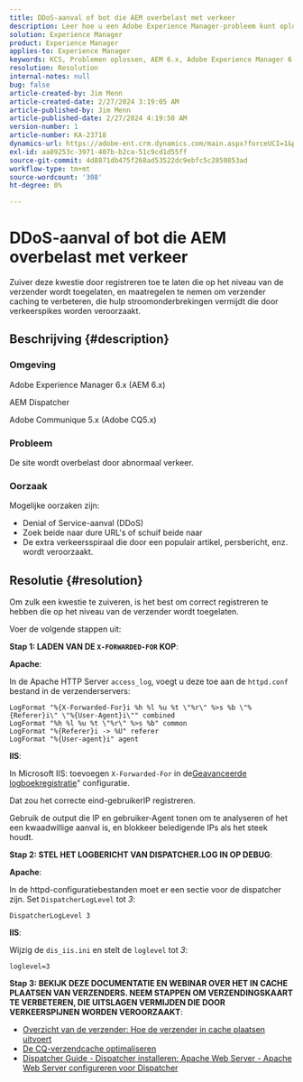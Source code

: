 ```yaml
---
title: DDoS-aanval of bot die AEM overbelast met verkeer
description: Leer hoe u een Adobe Experience Manager-probleem kunt oplossen waarbij de site wordt overbelast door abnormaal verkeer.
solution: Experience Manager
product: Experience Manager
applies-to: Experience Manager
keywords: KCS, Problemen oplossen, AEM 6.x, Adobe Experience Manager 6.x, AEM Dispatcher, CQ5.x, Adobe Communique 5.x, Adobe CQ5.x, DDoS-aanval, Denial of Service, bot, overloading, verkeer
resolution: Resolution
internal-notes: null
bug: false
article-created-by: Jim Menn
article-created-date: 2/27/2024 3:19:05 AM
article-published-by: Jim Menn
article-published-date: 2/27/2024 4:19:50 AM
version-number: 1
article-number: KA-23718
dynamics-url: https://adobe-ent.crm.dynamics.com/main.aspx?forceUCI=1&pagetype=entityrecord&etn=knowledgearticle&id=68d651f5-1ed5-ee11-9079-6045bd006268
exl-id: aa89253c-3971-407b-b2ca-51c9cd1d55ff
source-git-commit: 4d8871db475f268ad53522dc9ebfc5c2850853ad
workflow-type: tm+mt
source-wordcount: '308'
ht-degree: 0%

---
```


# DDoS-aanval of bot die AEM overbelast met verkeer


Zuiver deze kwestie door registreren toe te laten die op het niveau van de verzender wordt toegelaten, en maatregelen te nemen om verzender caching te verbeteren, die hulp stroomonderbrekingen vermijdt die door verkeerspikes worden veroorzaakt.

## Beschrijving {#description}


### Omgeving

Adobe Experience Manager 6.x (AEM 6.x)

AEM Dispatcher

Adobe Communique 5.x (Adobe CQ5.x)

### Probleem

De site wordt overbelast door abnormaal verkeer.

### Oorzaak

Mogelijke oorzaken zijn:

- Denial of Service-aanval (DDoS)
- Zoek beide naar dure URL&#39;s of schuif beide naar
- De extra verkeersspiraal die door een populair artikel, persbericht, enz. wordt veroorzaakt.



## Resolutie {#resolution}


Om zulk een kwestie te zuiveren, is het best om correct registreren te hebben die op het niveau van de verzender wordt toegelaten.

Voer de volgende stappen uit:

<b>Stap 1: LADEN VAN DE `X-FORWARDED-FOR` KOP</b>:

<b>Apache</b>:

In de Apache HTTP Server `access_log`, voegt u deze toe aan de `httpd.conf` bestand in de verzenderservers:


```
LogFormat "%{X-Forwarded-For}i %h %l %u %t \"%r\" %>s %b \"%{Referer}i\" \"%{User-Agent}i\"" combined
LogFormat "%h %l %u %t \"%r\" %>s %b" common
LogFormat "%{Referer}i -> %U" referer
LogFormat "%{User-agent}i" agent
```


<b>IIS</b>:

In Microsoft IIS: toevoegen `X-Forwarded-For` in de[Geavanceerde logboekregistratie](https://learn.microsoft.com/en-us/iis/get-started/whats-new-in-iis-85/enhanced-logging-for-iis85)&quot; configuratie.

Dat zou het correcte eind-gebruikerIP registreren.

Gebruik de output die IP en gebruiker-Agent tonen om te analyseren of het een kwaadwillige aanval is, en blokkeer beledigende IPs als het steek houdt.

<b>Stap 2: STEL HET LOGBERICHT VAN DISPATCHER.LOG IN OP DEBUG</b>:

<b>Apache</b>:

In de httpd-configuratiebestanden moet er een sectie voor de dispatcher zijn. Set `DispatcherLogLevel` tot *3*:

`DispatcherLogLevel 3`

<b>IIS</b>:

Wijzig de `dis_iis.ini` en stelt de `loglevel` tot *3*:

`loglevel=3`

<b>Stap 3: BEKIJK DEZE DOCUMENTATIE EN WEBINAR OVER HET IN CACHE PLAATSEN VAN VERZENDERS. NEEM STAPPEN OM VERZENDINGSKAART TE VERBETEREN, DIE UITSLAGEN VERMIJDEN DIE DOOR VERKEERSPIJNEN WORDEN VEROORZAAKT</b>:

- [Overzicht van de verzender: Hoe de verzender in cache plaatsen uitvoert](https://experienceleague.adobe.com/docs/experience-manager-dispatcher/using/dispatcher.html#how-dispatcher-performs-caching)
- [De CQ-verzendcache optimaliseren](https://github.com/cqsupport/webinar-dispatchercache)
- [Dispatcher Guide - Dispatcher installeren: Apache Web Server - Apache Web Server configureren voor Dispatcher](https://experienceleague.adobe.com/docs/experience-manager-dispatcher/using/getting-started/dispatcher-install.html#apache-web-server-configure-apache-web-server-for-dispatcher)
